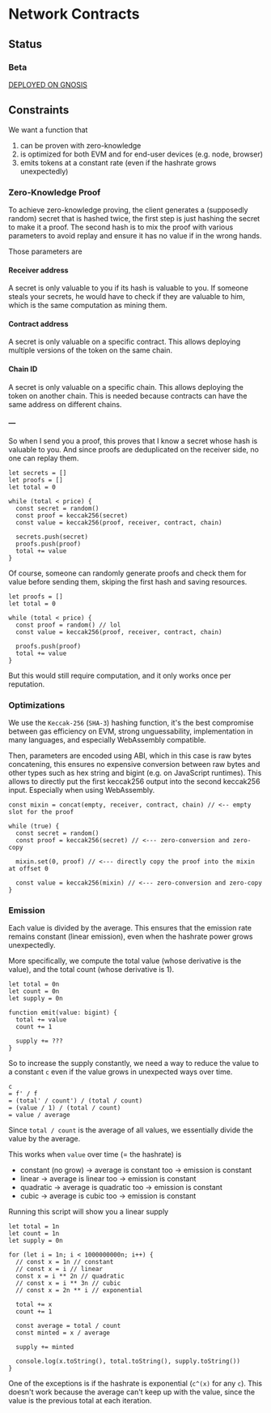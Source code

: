 # Network Contracts

## Status

### Beta

[DEPLOYED ON GNOSIS](https://gnosisscan.io/address/0xCb781997B869Be704a9e54b0b61363f5F7f6d795)

## Constraints

We want a function that

1) can be proven with zero-knowledge
2) is optimized for both EVM and for end-user devices (e.g. node, browser)
3) emits tokens at a constant rate (even if the hashrate grows unexpectedly)

### Zero-Knowledge Proof

To achieve zero-knowledge proving, the client generates a (supposedly random) secret that is hashed twice, the first step is just hashing the secret to make it a proof. The second hash is to mix the proof with various parameters to avoid replay and ensure it has no value if in the wrong hands. 

Those parameters are

#### Receiver address 

A secret is only valuable to you if its hash is valuable to you. If someone steals your secrets, he would have to check if they are valuable to him, which is the same computation as mining them.

#### Contract address

A secret is only valuable on a specific contract. This allows deploying multiple versions of the token on the same chain. 

#### Chain ID

A secret is only valuable on a specific chain. This allows deploying the token on another chain. This is needed because contracts can have the same address on different chains.

#### —

So when I send you a proof, this proves that I know a secret whose hash is valuable to you. And since proofs are deduplicated on the receiver side, no one can replay them.

```tsx
let secrets = []
let proofs = []
let total = 0

while (total < price) {
  const secret = random()
  const proof = keccak256(secret)
  const value = keccak256(proof, receiver, contract, chain)
  
  secrets.push(secret)
  proofs.push(proof)
  total += value
}
```

Of course, someone can randomly generate proofs and check them for value before sending them, skiping the first hash and saving resources.

```tsx
let proofs = []
let total = 0

while (total < price) {
  const proof = random() // lol
  const value = keccak256(proof, receiver, contract, chain)

  proofs.push(proof)
  total += value
}
```

But this would still require computation, and it only works once per reputation.

### Optimizations

We use the `Keccak-256` (`SHA-3`) hashing function, it's the best compromise between gas efficiency on EVM, strong unguessability, implementation in many languages, and especially WebAssembly compatible.

Then, parameters are encoded using ABI, which in this case is raw bytes concatening, this ensures no expensive conversion between raw bytes and other types such as hex string and bigint (e.g. on JavaScript runtimes). This allows to directly put the first keccak256 output into the second keccak256 input. Especially when using WebAssembly.

```tsx
const mixin = concat(empty, receiver, contract, chain) // <-- empty slot for the proof

while (true) {
  const secret = random()
  const proof = keccak256(secret) // <--- zero-conversion and zero-copy

  mixin.set(0, proof) // <--- directly copy the proof into the mixin at offset 0

  const value = keccak256(mixin) // <--- zero-conversion and zero-copy
}
```

### Emission

Each value is divided by the average. This ensures that the emission rate remains constant (linear emission), even when the hashrate power grows unexpectedly.

More specifically, we compute the total value (whose derivative is the value), and the total count (whose derivative is 1).

```tsx
let total = 0n
let count = 0n
let supply = 0n

function emit(value: bigint) {
  total += value
  count += 1

  supply += ???
}
```

So to increase the supply constantly, we need a way to reduce the value to a constant `c` even if the value grows in unexpected ways over time.

```
c
= f' / f 
= (total' / count') / (total / count)
= (value / 1) / (total / count)
= value / average
```

Since `total / count` is the average of all values, we essentially divide the value by the average.

This works when `value` over time (= the hashrate) is
- constant (no grow) -> average is constant too -> emission is constant
- linear -> average is linear too -> emission is constant
- quadratic -> average is quadratic too -> emission is constant
- cubic -> average is cubic too -> emission is constant

Running this script will show you a linear supply

```tsx
let total = 1n
let count = 1n
let supply = 0n

for (let i = 1n; i < 1000000000n; i++) {
  // const x = 1n // constant
  // const x = i // linear
  const x = i ** 2n // quadratic
  // const x = i ** 3n // cubic
  // const x = 2n ** i // exponential

  total += x
  count += 1

  const average = total / count
  const minted = x / average

  supply += minted

  console.log(x.toString(), total.toString(), supply.toString())
}
```

One of the exceptions is if the hashrate is exponential (`c^(x)` for any `c`). This doesn't work because the average can't keep up with the value, since the value is the previous total at each iteration.